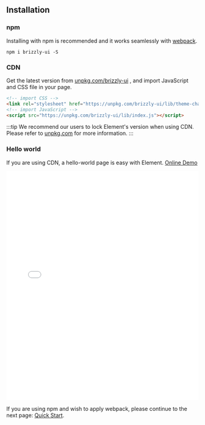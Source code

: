 ## Installation

### npm

Installing with npm is recommended and it works seamlessly with [webpack](https://webpack.js.org/).

```shell
npm i brizzly-ui -S
```

### CDN

Get the latest version from [unpkg.com/brizzly-ui](https://unpkg.com/brizzly-ui/) , and import JavaScript and CSS file in your page.

```html
<!-- import CSS -->
<link rel="stylesheet" href="https://unpkg.com/brizzly-ui/lib/theme-chalk/index.css">
<!-- import JavaScript -->
<script src="https://unpkg.com/brizzly-ui/lib/index.js"></script>
```

:::tip
We recommend our users to lock Element's version when using CDN. Please refer to [unpkg.com](https://unpkg.com) for more information.
:::

### Hello world

If you are using CDN, a hello-world page is easy with Element. [Online Demo](https://jsfiddle.net/hzfpyvg6/14/)

<iframe width="100%" height="600" src="//jsfiddle.net/hzfpyvg6/1213/embedded/html,result/" allowpaymentrequest allowfullscreen="allowfullscreen" frameborder="0"></iframe>

If you are using npm and wish to apply webpack, please continue to the next page: [Quick Start](/#/en-US/component/quickstart).
